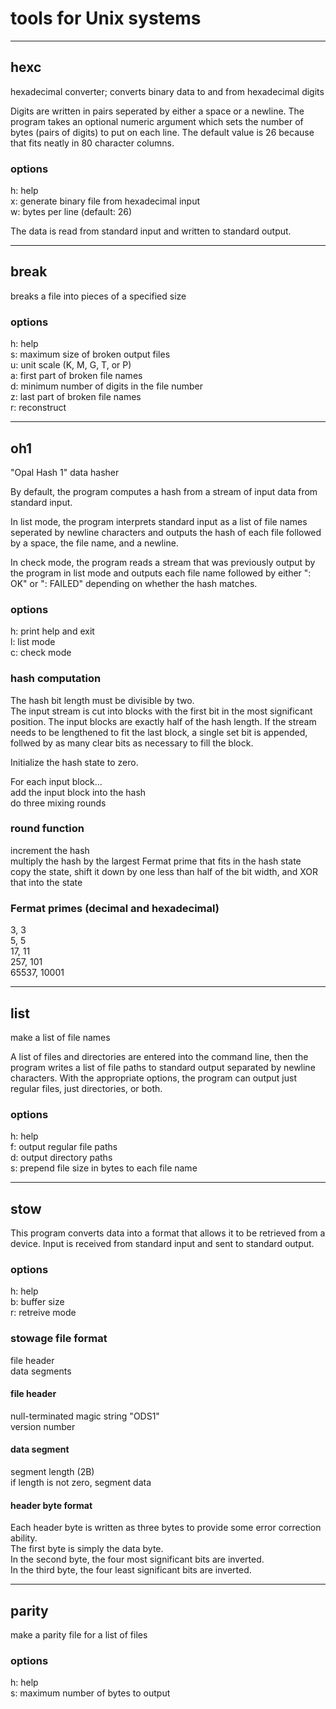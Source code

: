 # tools for Unix systems

_______

## hexc
hexadecimal converter; converts binary data to and from hexadecimal digits

Digits are written in pairs seperated by either a space or a newline. The program takes an optional numeric argument which sets the number of bytes (pairs of digits) to put on each line. The default value is 26 because that fits neatly in 80 character columns.

### options
h: help  
x: generate binary file from hexadecimal input  
w: bytes per line (default: 26)  

The data is read from standard input and written to standard output.

_______

## break
breaks a file into pieces of a specified size

### options
h: help  
s: maximum size of broken output files  
u: unit scale (K, M, G, T, or P)  
a: first part of broken file names  
d: minimum number of digits in the file number  
z: last part of broken file names  
r: reconstruct  

_______

## oh1
"Opal Hash 1" data hasher

By default, the program computes a hash from a stream of input data from standard input.

In list mode, the program interprets standard input as a list of file names seperated by newline characters and outputs the hash of each file followed by a space, the file name, and a newline.

In check mode, the program reads a stream that was previously output by the program in list mode and outputs each file name followed by either ": OK" or ": FAILED" depending on whether the hash matches.

### options
h: print help and exit  
l: list mode  
c: check mode  

### hash computation
The hash bit length must be divisible by two.  
The input stream is cut into blocks with the first bit in the most significant position. The input blocks are exactly half of the hash length. If the stream needs to be lengthened to fit the last block, a single set bit is appended, follwed by as many clear bits as necessary to fill the block.

Initialize the hash state to zero.

For each input block...  
add the input block into the hash  
do three mixing rounds  

### round function
increment the hash  
multiply the hash by the largest Fermat prime that fits in the hash state  
copy the state, shift it down by one less than half of the bit width, and XOR that into the state  

### Fermat primes (decimal and hexadecimal)
3, 3  
5, 5  
17, 11  
257, 101  
65537, 10001  

_______

## list
make a list of file names

A list of files and directories are entered into the command line, then the program writes a list of file paths to standard output separated by newline characters. With the appropriate options, the program can output just regular files, just directories, or both.

### options
h: help  
f: output regular file paths  
d: output directory paths  
s: prepend file size in bytes to each file name  

_______

## stow
This program converts data into a format that allows it to be retrieved from a device. Input is received from standard input and sent to standard output.

### options
h: help  
b: buffer size  
r: retreive mode  

### stowage file format
file header  
data segments  

#### file header
null-terminated magic string "ODS1"  
version number  

#### data segment
segment length (2B)  
if length is not zero, segment data  

#### header byte format
Each header byte is written as three bytes to provide some error correction ability.  
The first byte is simply the data byte.  
In the second byte, the four most significant bits are inverted.  
In the third byte, the four least significant bits are inverted.  

_______

## parity
make a parity file for a list of files

### options
h: help  
s: maximum number of bytes to output  
